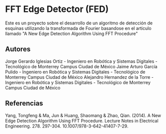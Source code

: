 # FFT Edge Detector (FED)

Este es un proyecto sobre el desarrollo de un algoritmo de detección de esquinas utilizando la transformada de Fourier basandose en el articulo llamado "A New Edge Detection Algorithm Using FFT Procedure"

## Autores

Jorge Gerardo Iglesias Ortiz    - Ingeniero en Robótica y Sistemas Digitales - Tecnológico de Monterrey Campus Ciudad de México
Jaime Arturo García Pulido      - Ingeniero en Robótica y Sistemas Digitales - Tecnológico de Monterrey Campus Ciudad de México
Alejandro Hernandez de la Torre - Ingeniero en Robótica y Sistemas Digitales - Tecnológico de Monterrey Campus Ciudad de México

## Referencias

Yang, Tongfeng & Ma, Jun & Huang, Shaomang & Zhao, Qian. (2014). A New Edge Detection Algorithm Using FFT Procedure. Lecture Notes in Electrical Engineering. 278. 297-304. 10.1007/978-3-642-41407-7-29. 
